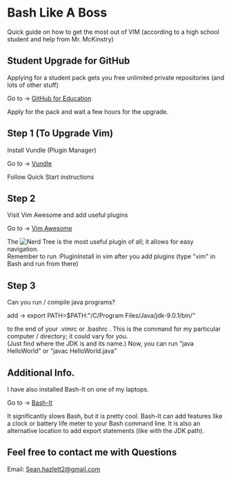 # Bash Like A Boss
Quick guide on how to get the most out of VIM (according to a high school student and help from Mr. McKinstry)

## Student Upgrade for GitHub 
Applying for a student pack gets you free unlimited private repositories (and lots of other stuff)

Go to -> [GitHub for Education](https://education.github.com/)

Apply for the pack and wait a few hours for the upgrade.  

## Step 1 (To Upgrade Vim)
Install Vundle (Plugin Manager)

Go to -> [Vundle](https://github.com/VundleVim/Vundle.vim)

Follow Quick Start instructions

## Step 2 
Visit Vim Awesome and add useful plugins

Go to -> [Vim Awesome](https://vimawesome.com/)

The ![Nerd Tree]({{https://aimhighjoinordie.github.io/BashLikeABoss}}/assets/NT.png) is the most useful plugin of all; it allows for easy navigation.  
Remember to run :PluginInstall in vim after you add plugins (type "vim" in Bash and run from there)

## Step 3 
Can you run / compile java programs? 

add ->    export PATH=$PATH:"/C/Program Files/Java/jdk-9.0.1/bin/"

to the end of your .vimrc or .bashrc . 
This is the command for my particular computer / directory; it could vary for you.  
(Just find where the JDK is and its name.)
Now, you can run "java HelloWorld" or "javac HelloWorld.java"

## Additional Info. 
I have also installed Bash-It on one of my laptops.  

Go to -> [Bash-It](https://github.com/Bash-it/bash-it)

It significantly slows Bash, but it is pretty cool.
Bash-It can add features like a clock or battery life meter to your Bash command line. 
It is also an alternative location to add export statements (like with the JDK path).

## Feel free to contact me with Questions
Email: Sean.hazlett2@gmail.com 
